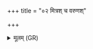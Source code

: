 +++
title = "०२ मित्रश् च वरुणश्"

+++
<details><summary>मूलम् (GR)</summary>

मित्रश् च वरुणश् च-  
-इन्द्रो रुद्रश् च वेधतु ।  
देवासो विश्वधायसस्  
तेन माञ्जन्तु वर्चसा ॥
</details>